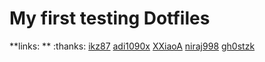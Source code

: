 # My first testing Dotfiles
**links: ** 
:thanks:
[ikz87](https://github.com/ikz87/dots-2.0/tree/main)
[adi1090x](https://github.com/adi1090x/rofi)
[XXiaoA](https://github.com/XXiaoA/dotfiles/blob/main/eww/yuck/bar.yuck)
[niraj998](https://github.com/niraj998/dotfiles/tree/main)
[gh0stzk](https://github.com/gh0stzk/dotfiles/blob/master/config/bspwm/src/config/xsettingsd)
